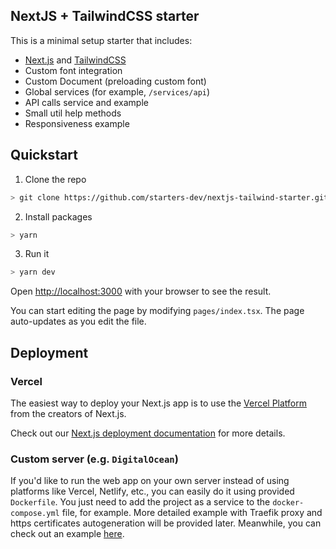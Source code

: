 ## NextJS + TailwindCSS starter

This is a minimal setup starter that includes:

- [Next.js](https://nextjs.org/) and [TailwindCSS](https://tailwindcss.com/)
- Custom font integration
- Custom Document (preloading custom font)
- Global services (for example, `/services/api`)
- API calls service and example
- Small util help methods
- Responsiveness example

## Quickstart

1. Clone the repo

```bash
> git clone https://github.com/starters-dev/nextjs-tailwind-starter.git web-app && cd web-app
```

2. Install packages

```bash
> yarn
```

3. Run it

```bash
> yarn dev
```

Open [http://localhost:3000](http://localhost:3000) with your browser to see the result.

You can start editing the page by modifying `pages/index.tsx`. The page auto-updates as you edit the file.

## Deployment

### Vercel

The easiest way to deploy your Next.js app is to use the [Vercel Platform](https://vercel.com/new?utm_medium=default-template&filter=next.js&utm_source=create-next-app&utm_campaign=create-next-app-readme) from the creators of Next.js.

Check out our [Next.js deployment documentation](https://nextjs.org/docs/deployment) for more details.

### Custom server (e.g. `DigitalOcean`)

If you'd like to run the web app on your own server instead of using platforms like Vercel, Netlify, etc., you can easily do it using provided `Dockerfile`. You just need to add the project as a service to the `docker-compose.yml` file, for example. More detailed example with Traefik proxy and https certificates autogeneration will be provided later. Meanwhile, you can check out an example [here](https://github.com/starters-dev/mattermost-traefik).
